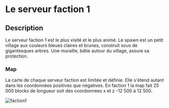# Le serveur faction 1

## Description
Le serveur faction 1 est le plus visité et le plus animé. Le spawn est un petit village aux couleurs bleues claires et brunes, construit sous de gigantesques arbres. Une muraille, bâtie autour du village, assure sa protection.

### Map
La carte de chaque serveur faction est limitée et définie. Elle s'étend autant dans les coordonnées positives que négatives.
En faction 1 la map fait 25 000 blocks de longueur soit des coordonnées x et z -12 500 à 12 500.

![faction1](https://raw.githubusercontent.com/HisteriaMC/histeria-wiki/main/.assets/pictures/faction1.png)
